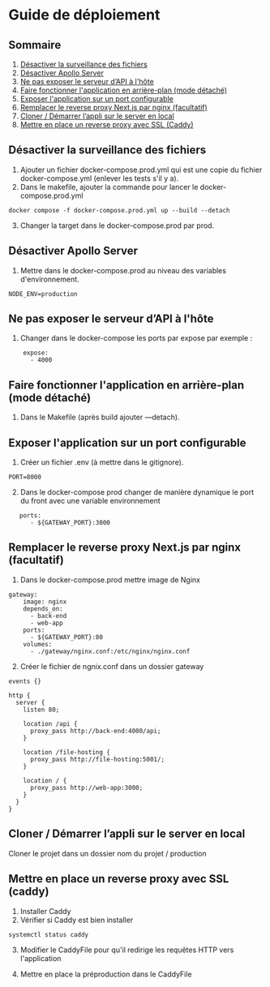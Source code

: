 # Guide de déploiement

## Sommaire

1. [Désactiver la surveillance des fichiers](#désactiver-la-surveillance-des-fichiers)
2. [Désactiver Apollo Server](#désactiver-apollo-server)
3. [Ne pas exposer le serveur d’API à l'hôte](#ne-pas-exposer-le-serveur-dapi-à-lhôte)
4. [Faire fonctionner l'application en arrière-plan (mode détaché)](#faire-fonctionner-lapplication-en-arrière-plan-mode-détaché)
5. [Exposer l'application sur un port configurable](#exposer-lapplication-sur-un-port-configurable)
6. [Remplacer le reverse proxy Next.js par nginx (facultatif)](#remplacer-le-reverse-proxy-nextjs-par-nginx-facultatif)
7. [Cloner / Démarrer l’appli sur le server en local](#cloner--démarrer-lappli-sur-le-server-en-local)
8. [Mettre en place un reverse proxy avec SSL (Caddy)](#mettre-en-place-un-reverse-proxy-avec-ssl-caddy)

## Désactiver la surveillance des fichiers

1. Ajouter un fichier docker-compose.prod.yml qui est une copie du fichier docker-compose.yml (enlever les tests s'il y a).
2. Dans le makefile, ajouter la commande pour lancer le docker-compose.prod.yml

```docker
docker compose -f docker-compose.prod.yml up --build --detach
```

3. Changer la target dans le docker-compose.prod par prod.

## Désactiver Apollo Server

1. Mettre dans le docker-compose.prod au niveau des variables d'environnement.

```dotenv
NODE_ENV=production
```

## Ne pas exposer le serveur d’API à l'hôte

1. Changer dans le docker-compose les ports par expose par exemple :

```docker
    expose:
      - 4000
```

## Faire fonctionner l'application en arrière-plan (mode détaché)

1. Dans le Makefile (après build ajouter —detach).

## Exposer l'application sur un port configurable

1. Créer un fichier .env (à mettre dans le gitignore).

```dotenv
PORT=8000
```

2. Dans le docker-compose prod changer de manière dynamique le port du front avec une variable environnement

```docker
   ports:
      - ${GATEWAY_PORT}:3000
```

## Remplacer le reverse proxy Next.js par nginx (facultatif)

1. Dans le docker-compose.prod mettre image de Nginx

```docker
gateway:
    image: nginx
    depends_on:
      - back-end
      - web-app
    ports:
      - ${GATEWAY_PORT}:80
    volumes:
      - ./gateway/nginx.conf:/etc/nginx/nginx.conf
```

2. Créer le fichier de ngnix.conf dans un dossier gateway

```nginx
events {}

http {
  server {
    listen 80;

    location /api {
      proxy_pass http://back-end:4000/api;
    }

    location /file-hosting {
      proxy_pass http://file-hosting:5001/;
    }

    location / {
      proxy_pass http://web-app:3000;
    }
  }
}
```

## Cloner / Démarrer l’appli sur le server en local

Cloner le projet dans un dossier nom du projet / production

## Mettre en place un reverse proxy avec SSL (caddy)

1. Installer Caddy
2. Vérifier si Caddy est bien installer

```bash
systemctl status caddy
```

3. Modifier le CaddyFile pour qu'il redirige les requêtes HTTP vers l'application

4. Mettre en place la préproduction dans le CaddyFile
